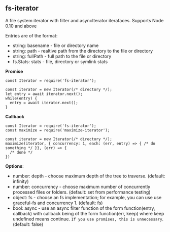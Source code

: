 ## fs-iterator

A file system iterator with filter and asyncIterator iterafaces. Supports Node 0.10 and above

Entries are of the format:

- string: basename - file or directory name
- string: path - realtive path from the directory to the file or directory
- string: fullPath - full path to the file or directory
- fs.Stats: stats - file, directory or symlink stats

**Promise**

```
const Iterator = require('fs-iterator');

const iterator = new Iterator(/* directory */);
let entry = await iterator.next();
while(entry) {
  entry = await iterator.next();
}
```

**Callback**

```
const Iterator = require('fs-iterator');
const maximize = require('maximize-iterator');

const iterator = new Iterator(/* directory */);
maximize(iterator, { concurrency: 1, each: (err, entry) => { /* do something */ }}, (err) => {
  /* done */
})
```

**Options**:

- number: depth - choose maximum depth of the tree to traverse. (default: infinity)
- number: concurrency - choose maximum number of concurrently processed files or folders. (default: set from performance testing)
- object: fs - choose an fs implementation; for example, you can use use graceful-fs and concurrency 1. (default: fs)
- bool: async - use an async filter function of the form function(entry, callback) with callback being of the form function(err, keep) where keep undefined means continue. `If you use promises, this is unnecessary`. (default: false)
